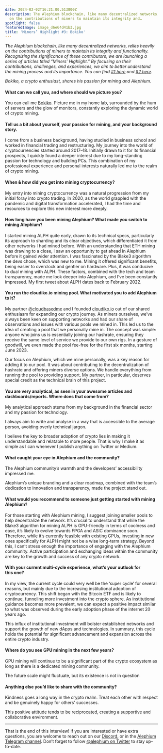 ```yaml
---
date: 2024-02-02T16:21:00.513000Z
description: The Alephium blockchain, like many decentralized networks, relies heavily
  on the contributions of miners to maintain its integrity and…
spotlight: false
featuredImage: image_d6e64d41b3.jpg
title: 'Miners’ Highlight #3: Bokiko'
---
```


_The Alephium blockchain, like many decentralized networks, relies heavily on the contributions of miners to maintain its integrity and functionality. Recognizing the significance of these contributors, we are launching a series of articles titled “Miners’ Highlight.” By focusing on their contributions, challenges, and experiences, we aim to better understand the mining process and its importance. You can find_ <a href="https://medium.com/@alephium/miners-highlight-1-cedric-crispin-c4ed456f6d10" data-href="https://medium.com/@alephium/miners-highlight-1-cedric-crispin-c4ed456f6d10"><em>#1 here</em></a> _and_ <a href="https://medium.com/@alephium/miners-highlight-1-jake-aka-hiram-abiff-a8833307f316" data-href="https://medium.com/@alephium/miners-highlight-1-jake-aka-hiram-abiff-a8833307f316"><em>#2 here</em></a>_._

_Bokiko, a crypto enthusiast, shares his passion for mining and Alephium._

#### **What can we call you, and where should we picture you?**

You can call me <a href="https://twitter.com/Bokiko_io" data-href="https://twitter.com/Bokiko_io">Bokiko</a>. Picture me in my home lab, surrounded by the hum of servers and the glow of monitors, constantly exploring the dynamic world of crypto mining.

#### **Tell us a bit about yourself, your passion for mining, and your background story.**

I come from a business background, having studied in business school and worked in financial trading and restructuring. My journey into the world of cryptocurrencies started around 2017–18. Initially drawn to it for its financial prospects, I quickly found a deeper interest due to my long-standing passion for technology and building PCs. This combination of my professional experience and personal interests naturally led me to the realm of crypto mining.

#### **When & how did you get into mining cryptocurrency?**

My entry into mining cryptocurrency was a natural progression from my initial foray into crypto trading. In 2020, as the world grappled with the pandemic and digital transformation accelerated, I had the time and resources to explore this new interest more deeply.

#### **How long have you been mining Alephium? What made you switch to mining Alephium?**

I started mining ALPH quite early, drawn to its technical specs, particularly its approach to sharding and its clear objectives, which differentiated it from other networks I had mined before. With an understanding that ETH mining was drawing to a close, I saw an opportunity to get ahead in Alephium before it gained wider attention. I was fascinated by the Blake3 algorithm the devs chose, which was new to me. Mining it offered significant benefits, being easier to overclock and gentler on hardware. Plus, it was conducive to dual mining with ALPH. These factors, combined with the tech and team transparency, made me look deeper into Alephium, and I’ve been constantly impressed. My first tweet about ALPH dates back to February 2022.

<figure id="ce21" class="graf graf--figure graf--iframe graf-after--p">
<blockquote>
<a href="https://twitter.com/Bokiko_io/status/1489685936665411586"></a>
</blockquote>
</figure>

#### **You run the cloudiko.io mining pool. What motivated you to add Alephium to it?**

My partner <a href="https://twitter.com/CloudBasedMe" data-href="https://twitter.com/CloudBasedMe">@cloudbasedme</a> and I founded <a href="http://cloudiko.io" data-href="http://cloudiko.io">cloudiko.io</a> out of our shared enthusiasm for expanding our crypto journey. As miners ourselves, we’ve always been keen on supporting networks and had our share of observations and issues with various pools we mined in. This led us to the idea of creating a pool that we personally mine in. The concept was simple: anyone who joins us is essentially joining our hashrate, ensuring they receive the same level of service we provide to our own rigs. In a gesture of goodwill, we even made the pool fee-free for the first six months, starting June 2023.

Our focus on Alephium, which we mine personally, was a key reason for adding it to our pool. It was about contributing to the decentralization of hashrate and offering miners diverse options. We handle everything from running the pool to providing support. My partner, in particular, deserves special credit as the technical brain of this project.

#### **You are very analytical, as seen in your awesome articles and dashboards/reports. Where does that come from?**

My analytical approach stems from my background in the financial sector and my passion for technology.

I always aim to write and analyse in a way that is accessible to the average person, avoiding overly technical jargon.

I believe the key to broader adoption of crypto lies in making it understandable and relatable to more people. That is why I make it as simple as I can whenever I publish anything on Twitter or Medium.

#### **What caught your eye in Alephium and the community?**

The Alephium community’s warmth and the developers’ accessibility impressed me.

Alephium’s unique branding and a clear roadmap, combined with the team’s dedication to innovation and transparency, made the project stand out.

#### **What would you recommend to someone just getting started with mining Alephium?**

For those starting with Alephium mining, I suggest joining smaller pools to help decentralize the network. It’s crucial to understand that while the Blake3 algorithm for mining ALPH is GPU-friendly in terms of coolness and ease, it’s likely to evolve towards FPGA and ASIC dominance soon. Therefore, while it’s currently feasible with existing GPUs, investing in new ones specifically for ALPH might not be a wise long-term strategy. Beyond this, I can’t stress enough the importance of engaging with the Alephium community. Active participation and exchanging ideas within the community are key to the growth and success of any crypto network.

#### **With your current multi-cycle experience, what’s your outlook for this one?**

In my view, the current cycle could very well be the ‘super cycle’ for several reasons, but mainly due to the increasing institutional adoption of cryptocurrency. This shift began with the Bitcoin ETF and is likely to continue, funneling more investment into the crypto sphere. As institutional guidance becomes more prevalent, we can expect a positive impact similar to what was observed during the early adoption phase of the internet 20 years ago.

This influx of institutional investment will bolster established networks and support the growth of new dApps and technologies. In summary, this cycle holds the potential for significant advancement and expansion across the entire crypto industry.

#### **Where do you see GPU mining in the next few years?**

GPU mining will continue to be a significant part of the crypto ecosystem as long as there is a dedicated mining community.

The future scale might fluctuate, but its existence is not in question

#### **Anything else you’d like to share with the community?**

Kindness goes a long way in the crypto realm. Treat each other with respect and be genuinely happy for others’ successes.

This positive attitude tends to be reciprocated, creating a supportive and collaborative environment.

---

That is the end of this interview! If you are interested or have extra questions, you are welcome to reach out on our [Discord](/discord), or in the <a href="https://t.me/alephiumgroup" data-href="https://t.me/alephiumgroup">Alephium Telegram channel</a>. Don’t forget to follow <a href="https://twitter.com/alephium" data-href="https://twitter.com/alephium">@alephium on Twitter</a> to stay up-to-date.
